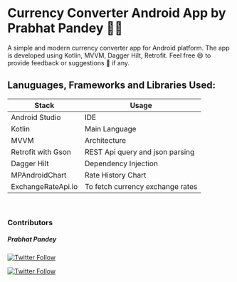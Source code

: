 # **Currency Converter Android App by Prabhat Pandey :man_technologist:**

A simple and modern currency converter app for Android platform. The app is developed using Kotlin, MVVM, Dagger Hilt, Retrofit. Feel free :smile: to provide feedback or suggestions :loudspeaker: if any.

## **Lanuguages, Frameworks and Libraries Used:**

| Stack              | Usage                            |
| ------------------ | -------------------------------- |
| Android Studio     | IDE                              |
| Kotlin             | Main Language                    |
| MVVM               | Architecture                     |
| Retrofit with Gson | REST Api query and json parsing  |
| Dagger Hilt        | Dependency Injection             |
| MPAndroidChart     | Rate History Chart               |
| ExchangeRateApi.io | To fetch currency exchange rates |

<br/>

### **Contributors** ###

##### Prabhat Pandey #####

[![Twitter Follow](https://img.shields.io/twitter/follow/iPrabhat_?label=Follow&style=social)](https://twitter.com/iPrabhat_) <br/>

[![Twitter Follow](https://img.shields.io/github/followers/iPrabhat404?label=Follow&style=social)](https://github.com/iPrabhat404)
